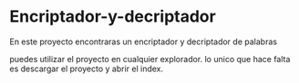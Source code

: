 # Encriptador-y-decriptador
En este proyecto encontraras un encriptador y decriptador de palabras

puedes utilizar el proyecto en cualquier explorador.
lo unico que hace falta es descargar el proyecto y abrir el index.
